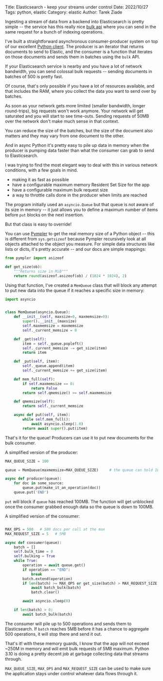 Title: Elasticsearch - keep your streams under control
Date: 2022/10/27
Tags: python, elastic
Category: elastic
Author: Tarek Ziade


Ingesting a stream of data from a backend into Elasticsearch is pretty simple -- the service has this really
nice [bulk api](https://www.elastic.co/guide/en/elasticsearch/reference/8.4/docs-bulk.html) where you
can send in the same request for a bunch of indexing operations.

I've built a straightforward asynchronous consumer-producer system on top of our excellent [Python client](https://elasticsearch-py.readthedocs.io/).
The producer is an iterator that returns documents to send to Elastic, and the consumer is a function that
iterates on those documents and sends them in batches using the `bulk` API.

If your Elasticsearch service is nearby and you have a lot of network
bandwidth, you can send colossal bulk requests -- sending documents in batches of
500 is pretty fast.

Of course, that's only possible if you have a lot of resources available, and
that includes the RAM, where you collect the data you want to send over by
batches.

As soon as your network gets more limited (smaller bandwidth, longer
round-trips), big requests won't work anymore. Your network will get saturated
and you will start to see time-outs. Sending requests of 50MB over the network
don't make much sense in that context.

You can reduce the size of the batches, but the size of the document also matters
and they may vary from one document to the other.

And in async Python it's pretty easy to pile up data in memory when the producer
is pumping data faster than what the consumer can grab to send to Elasticsearch.

I was trying to find the most elegant way to deal with this in various network conditions,
with a few goals in mind.

- making it as fast as possible
- have a configurable maximum memory Resident Set Size for the app
- have a configurable maximum bulk request size
- a way to throttle calls done in the producer when limits are reached

The program initially used an `asyncio.Queue` but that queue is not aware of its
size in memory -- it just allows you to define a maximum number of items before
`put` blocks on the next insertion.

But that class is easy to override!


You can use [Pympler](https://pympler.readthedocs.io) to get the real memory size of a
Python object -- this is different from `sys.getsizeof` because Pympler recursively look
at all objects attached to the object you measure. For simple data structures like
lists or dicts, it's pretty accurate -- and our docs are simple mappings:

```python
from pympler import asizeof

def get_size(ob):
    """Returns size in MiB"""
    return round(asizeof.asizeof(ob) / (1024 * 1024), 2)
```

Using that function, I've created a `MemQueue` class that will block any
attempt to put new data into the queue if it reaches a specific size in memory:

```python
import asyncio


class MemQueue(asyncio.Queue):
    def __init__(self, maxsize=0, maxmemsize=0):
        super().__init__(maxsize)
        self.maxmemsize = maxmemsize
        self._current_memsize = 0

    def _get(self):
        item = self._queue.popleft()
        self._current_memsize -= get_size(item)
        return item

    def _put(self, item):
        self._queue.append(item)
        self._current_memsize += get_size(item)

    def mem_full(self):
        if self.maxmemsize == 0:
            return False
        return self.qmemsize() >= self.maxmemsize

    def qmemsize(self):
        return self._current_memsize

    async def put(self, item):
        while self.mem_full():
            await asyncio.sleep(1.0)
        return await super().put(item)
```


That's it for the queue! Producers can use it to put new documents for the bulk consumer.

A simplified version of the producer:

```python
MAX_QUEUE_SIZE = 100

queue = MemQueue(maxmemsize=MAX_QUEUE_SIZE)     # the queue can hold 100MB

async def producer(queue):
    for doc in some_source:
        queue.put(make_it_an_operation(doc))
    queue.put('END')
```

`put` will block if `queue` has reached 100MB. The function will get unblocked 
once the consumer grabbed enough data so the queue is down to 100MB.

A simplified version of the consumer:

```python

MAX_OPS = 500   # 500 docs per call at the max
MAX_REQUEST_SIZE = 5   # 5MB

async def consumer(queue):
    batch = []
    self.bulk_time = 0
    self.bulking = True
    while True:
        operation = await queue.get()
        if operation == "END":
            break
        batch.extend(operation)
        if len(batch) >= MAX_OPS or get_size(batch) > MAX_REQUEST_SIZE:
            await batch_bulk(batch)
            batch.clear()

        await asyncio.sleep(0)

    if len(batch) > 0:
        await batch_bulk(batch)
```

The consumer will pile up to 500 operations and sends them to Elasticsearch.
If `batch` reaches 5MB before it has a chance to aggregate 500 operations, it
will stop there and send it out.

That's it! with these memory guards, I know that the app will not exceed
~250M in memory and will emit bulk requests of 5MB maximum.
Python 3.10 is doing a pretty decent job at garbage collecting data that streams
through.

`MAX_QUEUE_SIZE`, `MAX_OPS` and `MAX_REQUEST_SIZE` can be used to make sure the
application stays under control whatever data flows through it.
